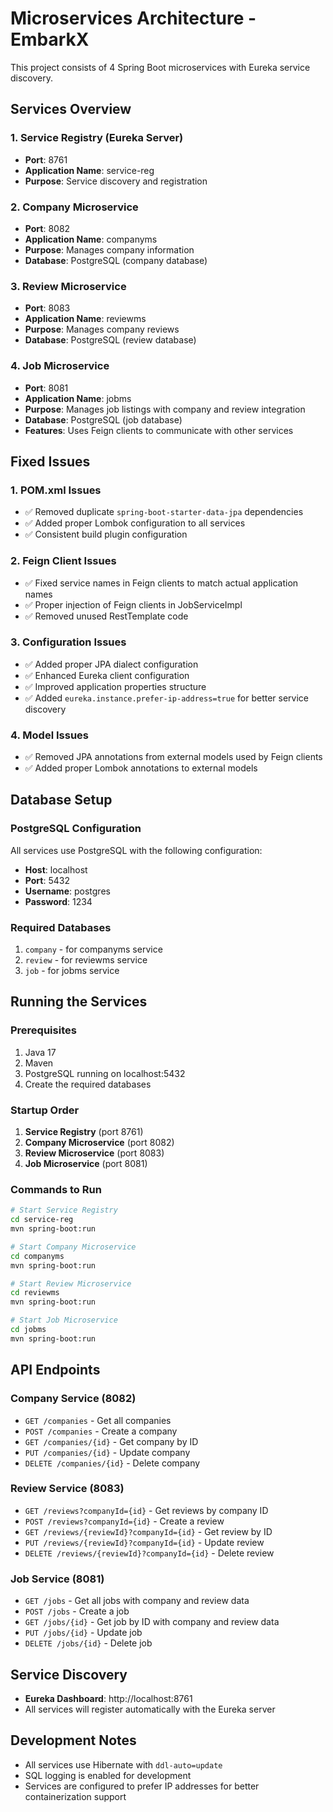 # Microservices Architecture - EmbarkX

This project consists of 4 Spring Boot microservices with Eureka service discovery.

## Services Overview

### 1. Service Registry (Eureka Server)
- **Port**: 8761
- **Application Name**: service-reg
- **Purpose**: Service discovery and registration

### 2. Company Microservice
- **Port**: 8082
- **Application Name**: companyms
- **Purpose**: Manages company information
- **Database**: PostgreSQL (company database)

### 3. Review Microservice
- **Port**: 8083
- **Application Name**: reviewms
- **Purpose**: Manages company reviews
- **Database**: PostgreSQL (review database)

### 4. Job Microservice
- **Port**: 8081
- **Application Name**: jobms
- **Purpose**: Manages job listings with company and review integration
- **Database**: PostgreSQL (job database)
- **Features**: Uses Feign clients to communicate with other services

## Fixed Issues

### 1. POM.xml Issues
- ✅ Removed duplicate `spring-boot-starter-data-jpa` dependencies
- ✅ Added proper Lombok configuration to all services
- ✅ Consistent build plugin configuration

### 2. Feign Client Issues
- ✅ Fixed service names in Feign clients to match actual application names
- ✅ Proper injection of Feign clients in JobServiceImpl
- ✅ Removed unused RestTemplate code

### 3. Configuration Issues
- ✅ Added proper JPA dialect configuration
- ✅ Enhanced Eureka client configuration
- ✅ Improved application properties structure
- ✅ Added `eureka.instance.prefer-ip-address=true` for better service discovery

### 4. Model Issues
- ✅ Removed JPA annotations from external models used by Feign clients
- ✅ Added proper Lombok annotations to external models

## Database Setup

### PostgreSQL Configuration
All services use PostgreSQL with the following configuration:
- **Host**: localhost
- **Port**: 5432
- **Username**: postgres
- **Password**: 1234

### Required Databases
1. `company` - for companyms service
2. `review` - for reviewms service  
3. `job` - for jobms service

## Running the Services

### Prerequisites
1. Java 17
2. Maven
3. PostgreSQL running on localhost:5432
4. Create the required databases

### Startup Order
1. **Service Registry** (port 8761)
2. **Company Microservice** (port 8082)
3. **Review Microservice** (port 8083)
4. **Job Microservice** (port 8081)

### Commands to Run
```bash
# Start Service Registry
cd service-reg
mvn spring-boot:run

# Start Company Microservice
cd companyms
mvn spring-boot:run

# Start Review Microservice
cd reviewms
mvn spring-boot:run

# Start Job Microservice
cd jobms
mvn spring-boot:run
```

## API Endpoints

### Company Service (8082)
- `GET /companies` - Get all companies
- `POST /companies` - Create a company
- `GET /companies/{id}` - Get company by ID
- `PUT /companies/{id}` - Update company
- `DELETE /companies/{id}` - Delete company

### Review Service (8083)
- `GET /reviews?companyId={id}` - Get reviews by company ID
- `POST /reviews?companyId={id}` - Create a review
- `GET /reviews/{reviewId}?companyId={id}` - Get review by ID
- `PUT /reviews/{reviewId}?companyId={id}` - Update review
- `DELETE /reviews/{reviewId}?companyId={id}` - Delete review

### Job Service (8081)
- `GET /jobs` - Get all jobs with company and review data
- `POST /jobs` - Create a job
- `GET /jobs/{id}` - Get job by ID with company and review data
- `PUT /jobs/{id}` - Update job
- `DELETE /jobs/{id}` - Delete job

## Service Discovery
- **Eureka Dashboard**: http://localhost:8761
- All services will register automatically with the Eureka server

## Development Notes
- All services use Hibernate with `ddl-auto=update`
- SQL logging is enabled for development
- Services are configured to prefer IP addresses for better containerization support 